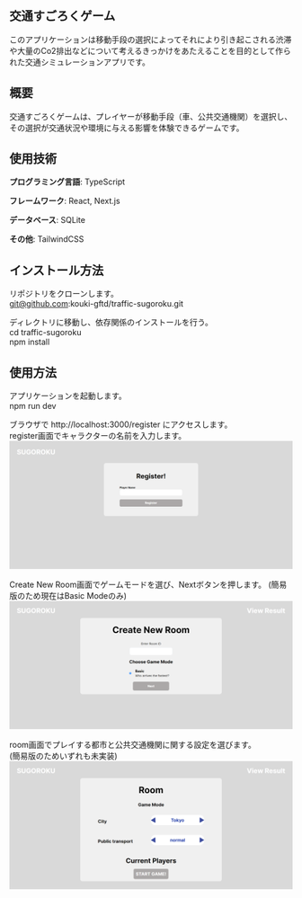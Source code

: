 ## 交通すごろくゲーム
このアプリケーションは移動手段の選択によってそれにより引き起こされる渋滞や大量のCo2排出などについて考えるきっかけをあたえることを目的として作られた交通シミュレーションアプリです。

## 概要
交通すごろくゲームは、プレイヤーが移動手段（車、公共交通機関）を選択し、その選択が交通状況や環境に与える影響を体験できるゲームです。

## 使用技術
**プログラミング言語**: TypeScript  

**フレームワーク**: React, Next.js  

**データベース**: SQLite  

**その他**: TailwindCSS

## インストール方法
リポジトリをクローンします。  
git@github.com:kouki-gftd/traffic-sugoroku.git

ディレクトリに移動し、依存関係のインストールを行う。  
cd  traffic-sugoroku  
npm install  

## 使用方法
アプリケーションを起動します。  
npm run dev

ブラウザで http://localhost:3000/register にアクセスします。  
register画面でキャラクターの名前を入力します。  
![register画面](https://github.com/kouki-gftd/traffic-sugoroku/raw/develop/public/images/register.png)


Create New Room画面でゲームモードを選び、Nextボタンを押します。
(簡易版のため現在はBasic Modeのみ)  
![create-new-room画面](https://github.com/kouki-gftd/traffic-sugoroku/raw/develop/public/images/create-new-room.png)


room画面でプレイする都市と公共交通機関に関する設定を選びます。  
(簡易版のためいずれも未実装)  
![create-new-room画面](https://github.com/kouki-gftd/traffic-sugoroku/raw/develop/public/images/room.png)
